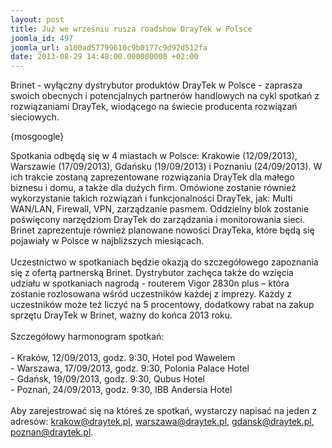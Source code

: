 ```yaml
---
layout: post
title: Już we wrześniu rusza roadshow DrayTek w Polsce
joomla_id: 497
joomla_url: a100ad57799610c9b0177c9d92d512fa
date: 2013-08-29 14:48:00.000000000 +02:00
---
```

Brinet - wyłączny dystrybutor produkt&oacute;w DrayTek w Polsce - zaprasza swoich obecnych i potencjalnych partner&oacute;w handlowych na cykl spotkań z rozwiązaniami DrayTek, wiodącego na świecie producenta rozwiązań sieciowych.<p>{mosgoogle}</p><p>Spotkania odbędą się w 4 miastach w Polsce: Krakowie (12/09/2013), Warszawie (17/09/2013), Gdańsku (19/09/2013) i Poznaniu (24/09/2013). W ich trakcie zostaną zaprezentowane rozwiązania DrayTek dla małego biznesu i domu, a także dla dużych firm. Om&oacute;wione zostanie r&oacute;wnież wykorzystanie takich rozwiązań i funkcjonalności DrayTek, jak: Multi WAN/LAN, Firewall, VPN, zarządzanie pasmem. Oddzielny blok zostanie poświęcony narzędziom DrayTek do zarządzania i monitorowania sieci. Brinet zaprezentuje r&oacute;wnież planowane nowości DrayTeka, kt&oacute;re będą się pojawiały w Polsce w najbliższych miesiącach. <br /><br />Uczestnictwo w spotkaniach będzie okazją do szczeg&oacute;łowego zapoznania się z ofertą partnerską Brinet. Dystrybutor zachęca także do wzięcia udziału w spotkaniach nagrodą - routerem Vigor 2830n plus &ndash; kt&oacute;ra zostanie rozlosowana wśr&oacute;d uczestnik&oacute;w każdej z imprezy. Każdy z uczestnik&oacute;w może też liczyć na 5 procentowy, dodatkowy rabat na zakup sprzętu DrayTek w Brinet, ważny do końca 2013 roku. <br />&nbsp; <br />Szczeg&oacute;łowy harmonogram spotkań:<br /><br />- Krak&oacute;w, 12/09/2013, godz. 9:30, Hotel pod Wawelem<br />- Warszawa, 17/09/2013, godz. 9:30, Polonia Palace Hotel&nbsp; <br />- Gdańsk, 19/09/2013, godz. 9:30, Qubus Hotel<br />- Poznań, 24/09/2013, godz. 9:30, IBB Andersia Hotel<br /><br />Aby zarejestrować się na kt&oacute;reś ze spotkań, wystarczy napisać na jeden z adres&oacute;w: krakow@draytek.pl, warszawa@draytek.pl, gdansk@draytek.pl, poznan@draytek.pl. </p>
